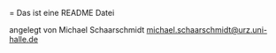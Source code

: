 = Das ist eine README Datei

angelegt von Michael Schaarschmidt <michael.schaarschmidt@urz.uni-halle.de>
